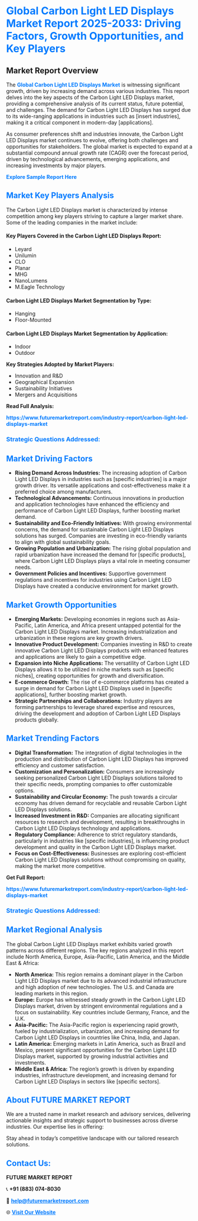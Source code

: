 <h1 style="color: #007BFF;">Global Carbon Light LED Displays Market Report 2025-2033: Driving Factors, Growth Opportunities, and Key Players</h1>

<section id="overview">
<h2>Market Report Overview</h2>
<p>The <a href="https://www.futuremarketreport.com/industry-report/carbon-light-led-displays-market" style="color: #007BFF; text-decoration: none;"><strong>Global Carbon Light LED Displays Market</strong></a> is witnessing significant growth, driven by increasing demand across various industries. This report delves into the key aspects of the Carbon Light LED Displays market, providing a comprehensive analysis of its current status, future potential, and challenges. The demand for Carbon Light LED Displays has surged due to its wide-ranging applications in industries such as [insert industries], making it a critical component in modern-day [applications].</p>
<p>As consumer preferences shift and industries innovate, the Carbon Light LED Displays market continues to evolve, offering both challenges and opportunities for stakeholders. The global market is expected to expand at a substantial compound annual growth rate (CAGR) over the forecast period, driven by technological advancements, emerging applications, and increasing investments by major players.</p>
</section>

<section id="overview">
<p><a href="https://www.futuremarketreport.com/request-sample/reportId=29167" style="color: #007BFF; text-decoration: none;"><strong>Explore Sample Report Here</strong></a></p>
</section>

<section id="key-players">
<h2 style="color: #007BFF;">Market Key Players Analysis</h2>
<p>The Carbon Light LED Displays market is characterized by intense competition among key players striving to capture a larger market share. Some of the leading companies in the market include:</p>
<h4>Key Players Covered in the Carbon Light LED Displays Report:</h4>
<ul><li>Leyard</li><li>Unilumin</li><li>CLO</li><li>Planar</li><li>MHG</li><li>NanoLumens</li><li>M.Eagle Technology</li></ul>
<h4>Carbon Light LED Displays Market Segmentation by Type:</h4>
<ul><li>Hanging</li><li>Floor-Mounted</li></ul>

<h4>Carbon Light LED Displays Market Segmentation by Application:</h4>
<ul><li>Indoor</li><li>Outdoor</li></ul>
<p><strong>Key Strategies Adopted by Market Players:</strong></p>
<ul>
<li>Innovation and R&D</li>
<li>Geographical Expansion</li>
<li>Sustainability Initiatives</li>
<li>Mergers and Acquisitions</li>
</ul>
</section>

<section>
<p><strong>Read Full Analysis: </strong></p><a href="https://www.futuremarketreport.com/industry-report/carbon-light-led-displays-market" style="color: #007BFF; text-decoration: none;"><strong>https://www.futuremarketreport.com/industry-report/carbon-light-led-displays-market</strong></a>
<h3 style="color: #007BFF;">Strategic Questions Addressed:</h3>
</section>

<section id="driving-factors">
<h2 style="color: #007BFF;">Market Driving Factors</h2>
<ul>
<li><strong>Rising Demand Across Industries:</strong> The increasing adoption of Carbon Light LED Displays in industries such as [specific industries] is a major growth driver. Its versatile applications and cost-effectiveness make it a preferred choice among manufacturers.</li>
<li><strong>Technological Advancements:</strong> Continuous innovations in production and application technologies have enhanced the efficiency and performance of Carbon Light LED Displays, further boosting market demand.</li>
<li><strong>Sustainability and Eco-Friendly Initiatives:</strong> With growing environmental concerns, the demand for sustainable Carbon Light LED Displays solutions has surged. Companies are investing in eco-friendly variants to align with global sustainability goals.</li>
<li><strong>Growing Population and Urbanization:</strong> The rising global population and rapid urbanization have increased the demand for [specific products], where Carbon Light LED Displays plays a vital role in meeting consumer needs.</li>
<li><strong>Government Policies and Incentives:</strong> Supportive government regulations and incentives for industries using Carbon Light LED Displays have created a conducive environment for market growth.</li>
</ul>
</section>

<section id="growth-opportunities">
<h2 style="color: #007BFF;">Market Growth Opportunities</h2>
<ul>
<li><strong>Emerging Markets:</strong> Developing economies in regions such as Asia-Pacific, Latin America, and Africa present untapped potential for the Carbon Light LED Displays market. Increasing industrialization and urbanization in these regions are key growth drivers.</li>
<li><strong>Innovative Product Development:</strong> Companies investing in R&D to create innovative Carbon Light LED Displays products with enhanced features and applications are likely to gain a competitive edge.</li>
<li><strong>Expansion into Niche Applications:</strong> The versatility of Carbon Light LED Displays allows it to be utilized in niche markets such as [specific niches], creating opportunities for growth and diversification.</li>
<li><strong>E-commerce Growth:</strong> The rise of e-commerce platforms has created a surge in demand for Carbon Light LED Displays used in [specific applications], further boosting market growth.</li>
<li><strong>Strategic Partnerships and Collaborations:</strong> Industry players are forming partnerships to leverage shared expertise and resources, driving the development and adoption of Carbon Light LED Displays products globally.</li>
</ul>
</section>

<section id="trending-factors">
<h2 style="color: #007BFF;">Market Trending Factors</h2>
<ul>
<li><strong>Digital Transformation:</strong> The integration of digital technologies in the production and distribution of Carbon Light LED Displays has improved efficiency and customer satisfaction.</li>
<li><strong>Customization and Personalization:</strong> Consumers are increasingly seeking personalized Carbon Light LED Displays solutions tailored to their specific needs, prompting companies to offer customizable options.</li>
<li><strong>Sustainability and Circular Economy:</strong> The push towards a circular economy has driven demand for recyclable and reusable Carbon Light LED Displays solutions.</li>
<li><strong>Increased Investment in R&D:</strong> Companies are allocating significant resources to research and development, resulting in breakthroughs in Carbon Light LED Displays technology and applications.</li>
<li><strong>Regulatory Compliance:</strong> Adherence to strict regulatory standards, particularly in industries like [specific industries], is influencing product development and quality in the Carbon Light LED Displays market.</li>
<li><strong>Focus on Cost-Effectiveness:</strong> Businesses are exploring cost-efficient Carbon Light LED Displays solutions without compromising on quality, making the market more competitive.</li>
</ul>
</section>

<section>
<p><strong>Get Full Report: </strong></p><a href="https://www.futuremarketreport.com/industry-report/carbon-light-led-displays-market" style="color: #007BFF; text-decoration: none;"><strong>https://www.futuremarketreport.com/industry-report/carbon-light-led-displays-market</strong></a>
<h3 style="color: #007BFF;">Strategic Questions Addressed:</h3>
</section>


<section id="regional-analysis">
<h2 style="color: #007BFF;">Market Regional Analysis</h2>
<p>The global Carbon Light LED Displays market exhibits varied growth patterns across different regions. The key regions analyzed in this report include North America, Europe, Asia-Pacific, Latin America, and the Middle East & Africa:</p>
<ul>
<li><strong>North America:</strong> This region remains a dominant player in the Carbon Light LED Displays market due to its advanced industrial infrastructure and high adoption of new technologies. The U.S. and Canada are leading markets in this region.</li>
<li><strong>Europe:</strong> Europe has witnessed steady growth in the Carbon Light LED Displays market, driven by stringent environmental regulations and a focus on sustainability. Key countries include Germany, France, and the U.K.</li>
<li><strong>Asia-Pacific:</strong> The Asia-Pacific region is experiencing rapid growth, fueled by industrialization, urbanization, and increasing demand for Carbon Light LED Displays in countries like China, India, and Japan.</li>
<li><strong>Latin America:</strong> Emerging markets in Latin America, such as Brazil and Mexico, present significant opportunities for the Carbon Light LED Displays market, supported by growing industrial activities and investments.</li>
<li><strong>Middle East & Africa:</strong> The region’s growth is driven by expanding industries, infrastructure development, and increasing demand for Carbon Light LED Displays in sectors like [specific sectors].</li>
</ul>
</section>

<footer>
<h2 style="color: #007BFF;">About FUTURE MARKET REPORT</h2>
<p>We are a trusted name in market research and advisory services, delivering actionable insights and strategic support to businesses across diverse industries. Our expertise lies in offering:</p>

<p>Stay ahead in today’s competitive landscape with our tailored research solutions.</p>

<h2 style="color: #007BFF;">Contact Us:</h2>
<p><strong>FUTURE MARKET REPORT</strong></p>
<p>📞 <strong>+91 (883) 074-8030</strong></p>
<p>📧 <strong><a href="mailto:help@futuremarketreport.com" style="color: #007BFF;">help@futuremarketreport.com</a></strong></p>
<p>🌐 <strong><a href="https://www.futuremarketreport.com/" style="color: #007BFF;">Visit Our Website</a></strong></p>
</footer>
